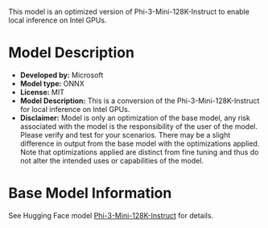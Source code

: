 This model is an optimized version of Phi-3-Mini-128K-Instruct to enable local inference on Intel GPUs.

# Model Description
- **Developed by:** Microsoft
- **Model type:** ONNX
- **License:** MIT
- **Model Description:** This is a conversion of the Phi-3-Mini-128K-Instruct for local inference on Intel GPUs.
- **Disclaimer:** Model is only an optimization of the base model, any risk associated with the model is the responsibility of the user of the model. Please verify and test for your scenarios. There may be a slight difference in output from the base model with the optimizations applied. Note that optimizations applied are distinct from fine tuning and thus do not alter the intended uses or capabilities of the model.

# Base Model Information
See Hugging Face model [Phi-3-Mini-128K-Instruct](https://huggingface.co/microsoft/Phi-3-mini-128k-instruct) for details.